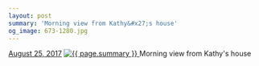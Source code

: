 ```yaml
---
layout: post
summary: 'Morning view from Kathy&#x27;s house'
og_image: 673-1280.jpg
---
```


<p>
  <time>
    <a href="/673">August 25, 2017</a>
  </time>
  <a href="/673">
    <img src="{{ site.assets_url }}/673-640.jpg" srcset="{{ site.assets_url }}/673-320.jpg 320w, {{ site.assets_url }}/673-640.jpg 640w, {{ site.assets_url }}/673-960.jpg 960w, {{ site.assets_url }}/673-1280.jpg 1280w" sizes="(min-width: 700px) 50vw, calc(100vw - 2rem)" alt="{{ page.summary }}" />
  </a>
  <span>Morning view from Kathy&#x27;s house</span>
</p>
